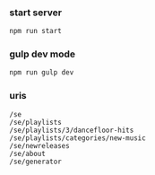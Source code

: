 ### start server
```bash
npm run start
```

### gulp dev mode
```bash
npm run gulp dev
```

### uris

`/se`  
`/se/playlists`  
`/se/playlists/3/dancefloor-hits`  
`/se/playlists/categories/new-music`  
`/se/newreleases`  
`/se/about`  
`/se/generator`
